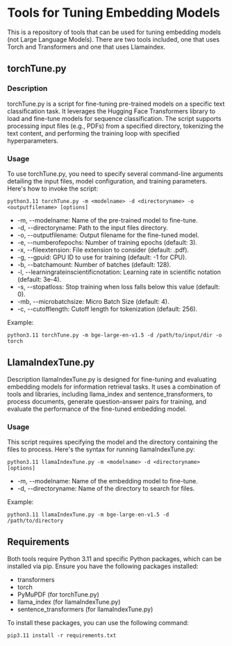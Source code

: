 # Tools for Tuning Embedding Models 
This is a repository of tools that can be used for tuning embedding models (not Large Language Models). There are two tools included, one that uses Torch and Transformers and one that uses Llamaindex. 

## torchTune.py 
### Description
torchTune.py is a script for fine-tuning pre-trained models on a specific text classification task. It leverages the Hugging Face Transformers library to load and fine-tune models for sequence classification. The script supports processing input files (e.g., PDFs) from a specified directory, tokenizing the text content, and performing the training loop with specified hyperparameters.

### Usage
To use torchTune.py, you need to specify several command-line arguments detailing the input files, model configuration, and training parameters. Here's how to invoke the script:

```
python3.11 torchTune.py -m <modelname> -d <directoryname> -o <outputfilename> [options]
```
- -m, --modelname: Name of the pre-trained model to fine-tune.
- -d, --directoryname: Path to the input files directory.
- -o, --outputfilename: Output filename for the fine-tuned model.
- -e, --numberofepochs: Number of training epochs (default: 3).
- -x, --fileextension: File extension to consider (default: .pdf).
- -g, --gpuid: GPU ID to use for training (default: -1 for CPU).
- -b, --batchamount: Number of batches (default: 128).
- -l, --learningrateinscientificnotation: Learning rate in scientific notation (default: 3e-4).
- -s, --stopatloss: Stop training when loss falls below this value (default: 0).
- -mb, --microbatchsize: Micro Batch Size (default: 4).
- -c, --cutofflength: Cutoff length for tokenization (default: 256).

Example:
```
python3.11 torchTune.py -m bge-large-en-v1.5 -d /path/to/input/dir -o torch
```

## LlamaIndexTune.py
Description
llamaIndexTune.py is designed for fine-tuning and evaluating embedding models for information retrieval tasks. It uses a combination of tools and libraries, including llama_index and sentence_transformers, to process documents, generate question-answer pairs for training, and evaluate the performance of the fine-tuned embedding model.

### Usage
This script requires specifying the model and the directory containing the files to process. Here's the syntax for running llamaIndexTune.py:

```
python3.11 llamaIndexTune.py -m <modelname> -d <directoryname> [options]
```
- -m, --modelname: Name of the embedding model to fine-tune.
- -d, --directoryname: Name of the directory to search for files.

Example:
```
python3.11 llamaIndexTune.py -m bge-large-en-v1.5 -d /path/to/directory
```
## Requirements
Both tools require Python 3.11 and specific Python packages, which can be installed via pip. Ensure you have the following packages installed:

- transformers
- torch
- PyMuPDF (for torchTune.py)
- llama_index (for llamaIndexTune.py)
- sentence_transformers (for llamaIndexTune.py)

To install these packages, you can use the following command:
```
pip3.11 install -r requirements.txt
```






